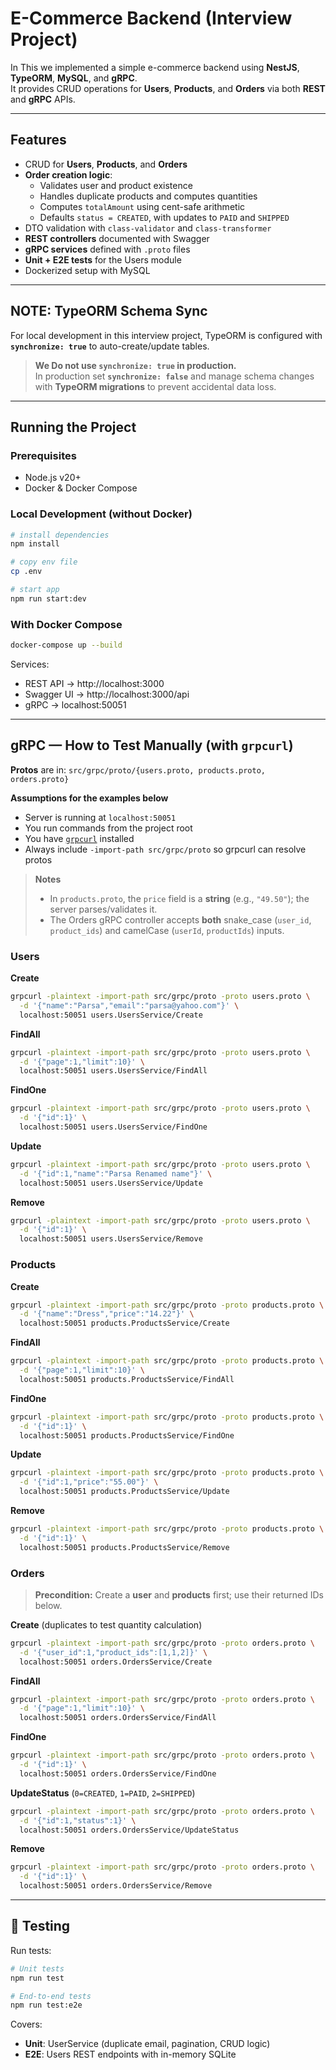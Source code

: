 # E-Commerce Backend (Interview Project)

In This we implemented a simple e-commerce backend using **NestJS**, **TypeORM**, **MySQL**, and **gRPC**.  
It provides CRUD operations for **Users**, **Products**, and **Orders** via both **REST** and **gRPC** APIs.

---

## Features

- CRUD for **Users**, **Products**, and **Orders**
- **Order creation logic**:
  - Validates user and product existence
  - Handles duplicate products and computes quantities
  - Computes `totalAmount` using cent-safe arithmetic
  - Defaults `status = CREATED`, with updates to `PAID` and `SHIPPED`
- DTO validation with `class-validator` and `class-transformer`
- **REST controllers** documented with Swagger
- **gRPC services** defined with `.proto` files
- **Unit + E2E tests** for the Users module
- Dockerized setup with MySQL

---

## NOTE: TypeORM Schema Sync

For local development in this interview project, TypeORM is configured with **`synchronize: true`** to auto-create/update tables.

> **We Do not use `synchronize: true` in production.**  
> In production set **`synchronize: false`** and manage schema changes with **TypeORM migrations** to prevent accidental data loss.

---

## Running the Project

### Prerequisites
- Node.js v20+
- Docker & Docker Compose

### Local Development (without Docker)
```bash
# install dependencies
npm install

# copy env file
cp .env

# start app
npm run start:dev
```

### With Docker Compose
```bash
docker-compose up --build
```

Services:
- REST API → http://localhost:3000  
- Swagger UI → http://localhost:3000/api  
- gRPC → localhost:50051

---


## gRPC — How to Test Manually (with `grpcurl`)

**Protos** are in: `src/grpc/proto/{users.proto, products.proto, orders.proto}`

**Assumptions for the examples below**
- Server is running at `localhost:50051`
- You run commands from the project root
- You have [`grpcurl`](https://github.com/fullstorydev/grpcurl) installed
- Always include `-import-path src/grpc/proto` so grpcurl can resolve protos

> **Notes**
> - In `products.proto`, the `price` field is a **string** (e.g., `"49.50"`); the server parses/validates it.
> - The Orders gRPC controller accepts **both** snake_case (`user_id`, `product_ids`) and camelCase (`userId`, `productIds`) inputs.

### Users

**Create**
~~~bash
grpcurl -plaintext -import-path src/grpc/proto -proto users.proto \
  -d '{"name":"Parsa","email":"parsa@yahoo.com"}' \
  localhost:50051 users.UsersService/Create
~~~

**FindAll**
~~~bash
grpcurl -plaintext -import-path src/grpc/proto -proto users.proto \
  -d '{"page":1,"limit":10}' \
  localhost:50051 users.UsersService/FindAll
~~~

**FindOne**
~~~bash
grpcurl -plaintext -import-path src/grpc/proto -proto users.proto \
  -d '{"id":1}' \
  localhost:50051 users.UsersService/FindOne
~~~

**Update**
~~~bash
grpcurl -plaintext -import-path src/grpc/proto -proto users.proto \
  -d '{"id":1,"name":"Parsa Renamed name"}' \
  localhost:50051 users.UsersService/Update
~~~

**Remove**
~~~bash
grpcurl -plaintext -import-path src/grpc/proto -proto users.proto \
  -d '{"id":1}' \
  localhost:50051 users.UsersService/Remove
~~~

### Products

**Create**
~~~bash
grpcurl -plaintext -import-path src/grpc/proto -proto products.proto \
  -d '{"name":"Dress","price":"14.22"}' \
  localhost:50051 products.ProductsService/Create
~~~

**FindAll**
~~~bash
grpcurl -plaintext -import-path src/grpc/proto -proto products.proto \
  -d '{"page":1,"limit":10}' \
  localhost:50051 products.ProductsService/FindAll
~~~

**FindOne**
~~~bash
grpcurl -plaintext -import-path src/grpc/proto -proto products.proto \
  -d '{"id":1}' \
  localhost:50051 products.ProductsService/FindOne
~~~

**Update**
~~~bash
grpcurl -plaintext -import-path src/grpc/proto -proto products.proto \
  -d '{"id":1,"price":"55.00"}' \
  localhost:50051 products.ProductsService/Update
~~~

**Remove**
~~~bash
grpcurl -plaintext -import-path src/grpc/proto -proto products.proto \
  -d '{"id":1}' \
  localhost:50051 products.ProductsService/Remove
~~~

### Orders

> **Precondition:** Create a **user** and **products** first; use their returned IDs below.

**Create** (duplicates to test quantity calculation)
~~~bash
grpcurl -plaintext -import-path src/grpc/proto -proto orders.proto \
  -d '{"user_id":1,"product_ids":[1,1,2]}' \
  localhost:50051 orders.OrdersService/Create
~~~

**FindAll**
~~~bash
grpcurl -plaintext -import-path src/grpc/proto -proto orders.proto \
  -d '{"page":1,"limit":10}' \
  localhost:50051 orders.OrdersService/FindAll
~~~

**FindOne**
~~~bash
grpcurl -plaintext -import-path src/grpc/proto -proto orders.proto \
  -d '{"id":1}' \
  localhost:50051 orders.OrdersService/FindOne
~~~

**UpdateStatus** (`0=CREATED`, `1=PAID`, `2=SHIPPED`)
~~~bash
grpcurl -plaintext -import-path src/grpc/proto -proto orders.proto \
  -d '{"id":1,"status":1}' \
  localhost:50051 orders.OrdersService/UpdateStatus
~~~

**Remove**
~~~bash
grpcurl -plaintext -import-path src/grpc/proto -proto orders.proto \
  -d '{"id":1}' \
  localhost:50051 orders.OrdersService/Remove
~~~

---

## 🧪 Testing

Run tests:

```bash
# Unit tests
npm run test

# End-to-end tests
npm run test:e2e
```

Covers:
- **Unit**: UserService (duplicate email, pagination, CRUD logic)
- **E2E**: Users REST endpoints with in-memory SQLite
